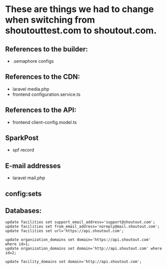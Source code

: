 # These are things we had to change when switching from shoutouttest.com to shoutout.com.
## References to the builder:
- .semaphore configs
## References to the CDN:
- laravel media.php
- frontend configuration.service.ts
## References to the API:
- frontend client-config.model.ts
## SparkPost
- spf record
## E-mail addresses
- laravel mail.php
## config:sets
## Databases:

    update facilities set support_email_address='support@shoutout.com';
    update facilities set from_email_address='noreply@mail.shoutout.com';
    update facilities set url='https://api.shoutout.com';

    update organization_domains set domain='https://api.shoutout.com' where id=1;
    update organization_domains set domain='http://api.shoutout.com' where id=2;

    update facility_domains set domain='http://api.shoutout.com';